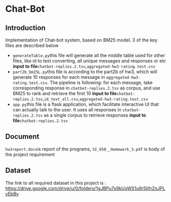# Chat-Bot
## Introduction
Implementation of Chat-bot system, based on BM25 model. 3 of the key files are described below  
* `generateTable.py`this file will generate all the middle table used for other files, like id to text converting, all unique messages and responses or etc  
  **input to file**`chatbot-replies.2.tsv`,`aggregated-hw3-rating.test.csv`
* `part2b_bm25L.py`this file is according to the part2b of hw3, which will generate 10 responses for each message in `aggregated-hw3-rating.test.csv`. The pipeline is following: for each message, take corresponding response in `chatbot-replies.2.tsv` as corpus, and use BM25 to rank and retrieve the first 10
  **input to file**`chatbot-replies.2.tsv`,`id_text_all.csv`,`aggregated-hw3-rating.test.csv`
* `app.py`this file is a flask application, which facilitate interactive UI that can actually talk to the user. It uses all responses in `chatbot-replies.2.tsv` as a single corpus to retrieve responses
  **input to file**`chatbot-replies.2.tsv`
## Document
`hw3report.docx`is report of the programs, `SI_650__Homework_3.pdf` is body of the project requirement
## Dataset
The link to all required dataset in this project is : https://drive.google.com/drive/u/0/folders/1gJBPu7s9kUoWS1u9r5ljlhZnJPLvEbBy
